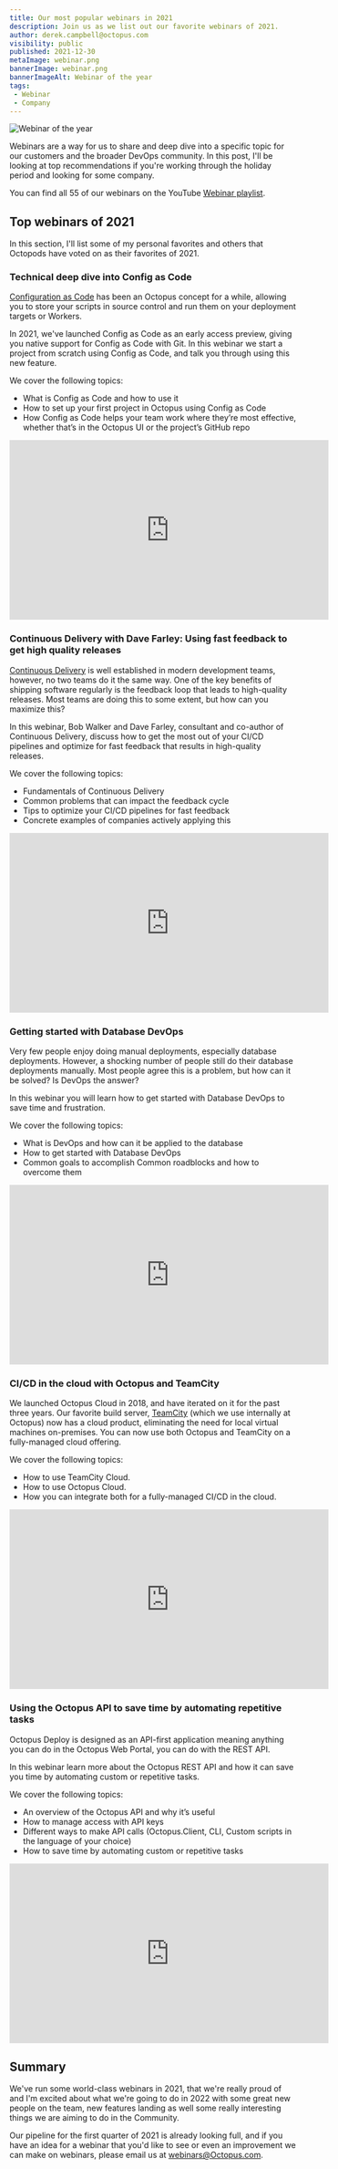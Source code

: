 ```yaml
---
title: Our most popular webinars in 2021
description: Join us as we list out our favorite webinars of 2021. 
author: derek.campbell@octopus.com
visibility: public
published: 2021-12-30
metaImage: webinar.png
bannerImage: webinar.png
bannerImageAlt: Webinar of the year
tags:
 - Webinar
 - Company
---
```


![Webinar of the year](webinar.png)

Webinars are a way for us to share and deep dive into a specific topic for our customers and the broader DevOps community. In this post, I'll be looking at top recommendations if you're working through the holiday period and looking for some company.

You can find all 55 of our webinars on the YouTube [Webinar playlist](https://www.youtube.com/playlist?list=PLAGskdGvlaw2ph_YPvMquJlzgYd7bEDba).

## Top webinars of 2021

In this section, I'll list some of my personal favorites and others that Octopods have voted on as their favorites of 2021.

### Technical deep dive into Config as Code

[Configuration as Code](https://octopus.com/blog/config-as-code-what-is-it-how-is-it-beneficial) has been an Octopus concept for a while, allowing you to store your scripts in source control and run them on your deployment targets or Workers. 

In 2021, we've launched Config as Code as an early access preview, giving you native support for Config as Code with Git. In this webinar we start a project from scratch using Config as Code, and talk you through using this new feature.

We cover the following topics: 

- What is Config as Code and how to use it
- How to set up your first project in Octopus using Config as Code
- How Config as Code helps your team work where they’re most effective, whether that’s in the Octopus UI or the project’s GitHub repo

<iframe width="560" height="315" src="https://www.youtube.com/embed/oZfxlbpSP14" frameborder="0" allowfullscreen></iframe>

### Continuous Delivery with Dave Farley: Using fast feedback to get high quality releases

[Continuous Delivery](https://www.continuous-delivery.co.uk/) is well established in modern development teams, however, no two teams do it the same way. One of the key benefits of shipping software regularly is the feedback loop that leads to high-quality releases. Most teams are doing this to some extent, but how can you maximize this?

In this webinar, Bob Walker and Dave Farley, consultant and co-author of Continuous Delivery, discuss how to get the most out of your CI/CD pipelines and optimize for fast feedback that results in high-quality releases.

We cover the following topics: 

- Fundamentals of Continuous Delivery
- Common problems that can impact the feedback cycle
- Tips to optimize your CI/CD pipelines for fast feedback
- Concrete examples of companies actively applying this

<iframe width="560" height="315" src="https://www.youtube.com/embed/IhUyUIiMrNs" frameborder="0" allowfullscreen></iframe>

### Getting started with Database DevOps

Very few people enjoy doing manual deployments, especially database deployments.  However, a shocking number of people still do their database deployments manually.  Most people agree this is a problem, but how can it be solved?  Is DevOps the answer?

In this webinar you will learn how to get started with Database DevOps to save time and frustration.  

We cover the following topics:   

- What is DevOps and how can it be applied to the database
- How to get started with Database DevOps 
- Common goals to accomplish Common roadblocks and how to overcome them

<iframe width="560" height="315" src="https://www.youtube.com/embed/Ho3p7gP4zW4" frameborder="0" allowfullscreen></iframe>

### CI/CD in the cloud with Octopus and TeamCity

We launched Octopus Cloud in 2018, and have iterated on it for the past three years. Our favorite build server, [TeamCity](https://www.jetbrains.com/teamcity/) (which we use internally at Octopus) now has a cloud product, eliminating the need for local virtual machines on-premises. You can now use both Octopus and TeamCity on a fully-managed cloud offering.

We cover the following topics: 

- How to use TeamCity Cloud.
- How to use Octopus Cloud.
- How you can integrate both for a fully-managed CI/CD in the cloud.

<iframe width="560" height="315" src="https://www.youtube.com/embed/5o3uBES2-i8" frameborder="0" allowfullscreen></iframe>

### Using the Octopus API to save time by automating repetitive tasks

Octopus Deploy is designed as an API-first application meaning anything you can do in the Octopus Web Portal, you can do with the REST API.   

In this webinar learn more about the Octopus REST API and how it can save you time by automating custom or repetitive tasks. 

We cover the following topics: 

- An overview of the Octopus API and why it’s useful 
- How to manage access with API keys  
- Different ways to make API calls (Octopus.Client, CLI, Custom scripts in the language of your choice) 
- How to save time by automating custom or repetitive tasks

<iframe width="560" height="315" src="https://www.youtube.com/embed/ACb2sHWoZto" frameborder="0" allowfullscreen></iframe>

## Summary

We've run some world-class webinars in 2021, that we're really proud of and I'm excited about what we're going to do in 2022 with some great new people on the team, new features landing as well some really interesting things we are aiming to do in the Community.

Our pipeline for the first quarter of 2021 is already looking full, and if you have an idea for a webinar that you'd like to see or even an improvement we can make on webinars, please email us at <webinars@Octopus.com>.
